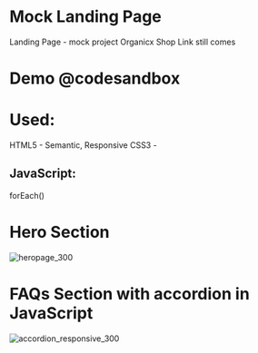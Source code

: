 # Mock Landing Page
Landing Page - mock project Organicx
Shop Link still comes

# Demo @codesandbox

# Used:
HTML5 - Semantic, Responsive
CSS3 - 
## JavaScript:
forEach()

# Hero Section
![heropage_300](https://user-images.githubusercontent.com/74539406/176113427-b09b7761-c97f-4900-929d-879c26d3cd10.jpg)

# FAQs Section with accordion in JavaScript
![accordion_responsive_300](https://user-images.githubusercontent.com/74539406/176113444-577ce44f-d8f1-4c6b-8295-3d24ba63fa01.jpg)
